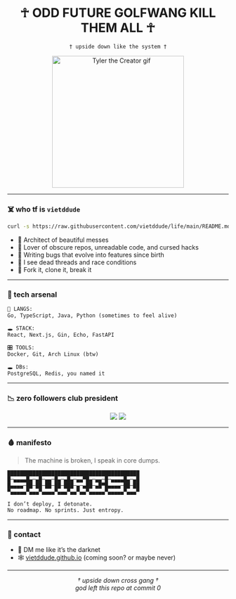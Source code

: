<!-- README.md for vietddude -->

<h1 align="center">
  ☥ ODD FUTURE GOLFWANG KILL THEM ALL ☥
</h1>

<p align="center">
  <code>† upside down like the system †</code>
</p>

<p align="center">
  <img src="https://giphy.com/explore/odd-future-stickers" width="300" alt="Tyler the Creator gif">
</p>

---

### ☠️ who tf is `vietddude`

```bash
curl -s https://raw.githubusercontent.com/vietddude/life/main/README.md | grep 'soul'
````

* 🧨 Architect of beautiful messes
* 🖤 Lover of obscure repos, unreadable code, and cursed hacks
* 🧬 Writing bugs that evolve into features since birth
* 🧠 I see dead threads and race conditions
* 🔪 Fork it, clone it, break it

---

### 🔧 tech arsenal

```txt
🧱 LANGS:
Go, TypeScript, Java, Python (sometimes to feel alive)

🕳️ STACK:
React, Next.js, Gin, Echo, FastAPI

🎛️ TOOLS:
Docker, Git, Arch Linux (btw)

🕳️ DBs:
PostgreSQL, Redis, you named it
```

---

### 📉 zero followers club president

<p align="center">
  <img src="https://github-readme-stats.vercel.app/api?username=vietddude&show_icons=true&theme=gruvbox&hide_border=true&hide_title=true" />
  <img src="https://github-readme-streak-stats.herokuapp.com/?user=vietddude&theme=gruvbox&hide_border=true" />
</p>

---

### 🩸 manifesto

> The machine is broken, I speak in core dumps.

```
██████████████████████████████████████████
█─▄▄▄▄█▄─▄█─▄▄─█▄─▄█▄─▄▄▀█▄─▄▄─█─▄▄▄▄█▄─▄█
█▄▄▄▄─██─██─██─██─███─▄─▄██─▄█▀█▄▄▄▄─██─██
▀▄▄▄▄▄▀▄▄▄▀▄▄▄▄▀▄▄▄▀▄▄▀▄▄▀▄▄▄▄▄▀▄▄▄▄▄▀▄▄▄▀

I don’t deploy, I detonate.
No roadmap. No sprints. Just entropy.
```

---

### 👾 contact

* 💬 DM me like it’s the darknet
* 🕸️ [vietddude.github.io](https://vietddude.github.io) (coming soon? or maybe never)
<!-- * 📡 `curl vietddude.eth | nc -l 8080` -->

---

<p align="center"><i>† upside down cross gang †<br/>god left this repo at commit 0</i></p>
